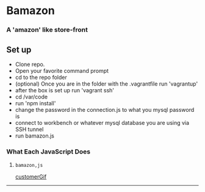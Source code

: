 # Bamazon 

### A 'amazon' like store-front


## Set up

- Clone repo.
- Open your favorite command prompt
- cd to the repo folder
- (optional) Once you are in the folder with the .vagrantfile run 'vagrantup'
- after the box is set up run 'vagrant ssh'
- cd /var/code
- run 'npm install'
- change the password in the connection.js to what you mysql password is
- connect to workbench or whatever mysql database you are using via SSH tunnel
- run bamazon.js

### What Each JavaScript Does

1. `bamazon,js`

    [customerGif](./gifs/customer_1.gif)

-----------------------


